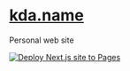 # [kda.name](https://kda.name/)

Personal web site

[![Deploy Next.js site to Pages](https://github.com/krchmkn/krchmkn.github.io/actions/workflows/nextjs.yml/badge.svg)](https://github.com/krchmkn/krchmkn.github.io/actions/workflows/nextjs.yml)
